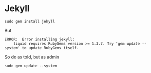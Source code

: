 # Jekyll #

	sudo gem install jekyll

But

	ERROR:  Error installing jekyll:
		liquid requires RubyGems version >= 1.3.7. Try 'gem update --system' to update RubyGems itself.

So do as told, but as admin

	sudo gem update --system

